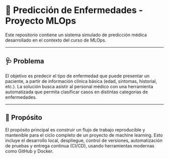 # 🧠 Predicción de Enfermedades - Proyecto MLOps

Este repositorio contiene un sistema simulado de predicción médica desarrollado en el contexto del curso de MLOps.

---

## 🩺 Problema

El objetivo es predecir el tipo de enfermedad que puede presentar un paciente, a partir de información clínica básica (edad, síntomas, historial, etc.). La solución busca asistir al personal médico con una herramienta automatizada que permita clasificar casos en distintas categorías de enfermedades.

---

## 🎯 Propósito

El propósito principal es construir un flujo de trabajo reproducible y mantenible para el ciclo completo de un proyecto de machine learning. Esto incluye el desarrollo local, despliegue, control de versiones, automatización de pruebas y entrega continua (CI/CD), usando herramientas modernas como GitHub y Docker.
